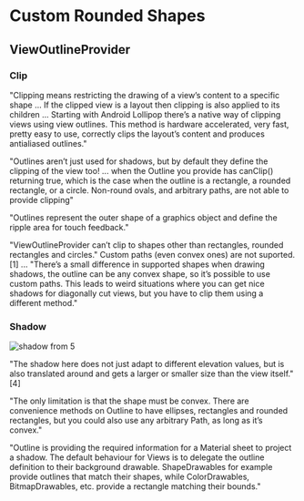 # Custom Rounded Shapes

## ViewOutlineProvider

### Clip

"Clipping means restricting the drawing of a view’s content to a specific shape ... If the clipped view is a layout then clipping is also applied to its children ... Starting with Android Lollipop there’s a native way of clipping views using view outlines. This method is hardware accelerated, very fast, pretty easy to use, correctly clips the layout’s content and produces antialiased outlines."

"Outlines aren’t just used for shadows, but by default they define the clipping of the view too! ... when the Outline you provide has canClip() returning true, which is the case when the outline is a rectangle, a rounded rectangle, or a circle. Non-round ovals, and arbitrary paths, are not able to provide clipping"

"Outlines represent the outer shape of a graphics object and define the ripple area for touch feedback."

"ViewOutlineProvider can’t clip to shapes other than rectangles, rounded rectangles and circles." Custom paths (even convex ones) are not suported. [1] ... "There’s a small difference in supported shapes when drawing shadows, the outline can be any convex shape, so it’s possible to use custom paths. This leads to weird situations where you can get nice shadows for diagonally cut views, but you have to clip them using a different method."

### Shadow

![shadow from 5](https://miro.medium.com/max/1000/1*nFcOfSdcmwflAnboYVGqyg.gif)

"The shadow here does not just adapt to different elevation values, but is also translated around and gets a larger or smaller size than the view itself." [4]

"The only limitation is that the shape must be convex. There are convenience methods on Outline to have ellipses, rectangles and rounded rectangles, but you could also use any arbitrary Path, as long as it’s convex."

"Outline is providing the required information for a Material sheet to project a shadow. The default behaviour for Views is to delegate the outline definition to their background drawable. ShapeDrawables for example provide outlines that match their shapes, while ColorDrawables, BitmapDrawables, etc. provide a rectangle matching their bounds."
